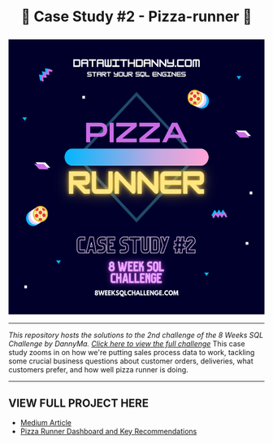 # <p align="center" style="margin-top: 0px;"> 🍕 Case Study #2 - Pizza-runner 🍕

<p align="center" style="margin-bottom: 0px !important;">
<img src= "https://github.com/AdebolaKayode/Pizza-Runner--SQL-Challenge-2/blob/main/2.png " width="540" height="540">

---
*This repository hosts the solutions to the 2nd challenge of the 8 Weeks SQL Challenge by DannyMa. [Click here to view the full challenge](https://8weeksqlchallenge.com/case-study-2/)*
This case study zooms in on how we're putting sales process data to work, tackling some crucial business questions about customer orders, deliveries, what customers prefer, and how well pizza runner is doing.

---


## VIEW FULL PROJECT HERE
 - [Medium Article](https://medium.com/@madebolakayode/pizza-runner-a-business-case-study-with-sql-2c1d5d01f9cb?postPublishedType=initial)
 - [Pizza Runner Dashboard and Key Recommendations](https://www.novypro.com/project/business-performance-dashboard--foodie-fi)
   
